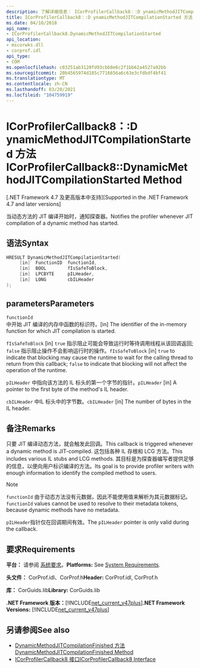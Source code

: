 ```yaml
---
description: 了解详细信息： ICorProfilerCallback8：:D ynamicMethodJITCompilationStarted 方法
title: ICorProfilerCallback8：:D ynamicMethodJITCompilationStarted 方法
ms.date: 04/10/2018
api_name:
- ICorProfilerCallback8.DynamicMethodJITCompilationStarted
api_location:
- mscorwks.dll
- corprof.idl
api_type:
- COM
ms.openlocfilehash: c03251ab3120fd93cbb8e6c2f1bb62a4527a92bb
ms.sourcegitcommit: 20b4565974d185c7716656a6c63e3cfdbdf4bf41
ms.translationtype: MT
ms.contentlocale: zh-CN
ms.lasthandoff: 03/20/2021
ms.locfileid: "104759919"
---
```

# <a name="icorprofilercallback8dynamicmethodjitcompilationstarted-method"></a><span data-ttu-id="b9db3-103">ICorProfilerCallback8：:D ynamicMethodJITCompilationStarted 方法</span><span class="sxs-lookup"><span data-stu-id="b9db3-103">ICorProfilerCallback8::DynamicMethodJITCompilationStarted Method</span></span>

<span data-ttu-id="b9db3-104">[.NET Framework 4.7 及更高版本中支持]</span><span class="sxs-lookup"><span data-stu-id="b9db3-104">[Supported in the .NET Framework 4.7 and later versions]</span></span>  
  
<span data-ttu-id="b9db3-105">当动态方法的 JIT 编译开始时，通知探查器。</span><span class="sxs-lookup"><span data-stu-id="b9db3-105">Notifies the profiler whenever JIT compilation of a dynamic method has started.</span></span>  
  
## <a name="syntax"></a><span data-ttu-id="b9db3-106">语法</span><span class="sxs-lookup"><span data-stu-id="b9db3-106">Syntax</span></span>  
  
```cpp  
HRESULT DynamicMethodJITCompilationStarted(  
     [in]  FunctionID  functionId,
     [in]  BOOL        fIsSafeToBlock,
     [in]  LPCBYTE     pILHeader,
     [in]  LONG        cbILHeader
);  
```  
  
## <a name="parameters"></a><span data-ttu-id="b9db3-107">parameters</span><span class="sxs-lookup"><span data-stu-id="b9db3-107">Parameters</span></span>  

`functionId`  
<span data-ttu-id="b9db3-108">中开始 JIT 编译的内存中函数的标识符。</span><span class="sxs-lookup"><span data-stu-id="b9db3-108">[in] The identifier of the in-memory function for which JIT compilation is started.</span></span>

<span data-ttu-id="b9db3-109">`fIsSafeToBlock` [in] `true` 指示阻止可能会导致运行时等待调用线程从该回调返回; `false` 指示阻止操作不会影响运行时的操作。</span><span class="sxs-lookup"><span data-stu-id="b9db3-109">`fIsSafeToBlock` [in] `true` to indicate that blocking may cause the runtime to wait for the calling thread to return from this callback; `false` to indicate that blocking will not affect the operation of the runtime.</span></span>  

<span data-ttu-id="b9db3-110">`pILHeader` 中指向该方法的 IL 标头的第一个字节的指针。</span><span class="sxs-lookup"><span data-stu-id="b9db3-110">`pILHeader` [in] A pointer to the first byte of the method's IL header.</span></span>

<span data-ttu-id="b9db3-111">`cbILHeader` 中IL 标头中的字节数。</span><span class="sxs-lookup"><span data-stu-id="b9db3-111">`cbILHeader` [in] The number of bytes in the IL header.</span></span>

## <a name="remarks"></a><span data-ttu-id="b9db3-112">备注</span><span class="sxs-lookup"><span data-stu-id="b9db3-112">Remarks</span></span>  

<span data-ttu-id="b9db3-113">只要 JIT 编译动态方法，就会触发此回调。</span><span class="sxs-lookup"><span data-stu-id="b9db3-113">This callback is triggered whenever a dynamic method is JIT-compiled.</span></span> <span data-ttu-id="b9db3-114">这包括各种 IL 存根和 LCG 方法。</span><span class="sxs-lookup"><span data-stu-id="b9db3-114">This includes various IL stubs and LCG methods.</span></span> <span data-ttu-id="b9db3-115">其目标是为探查器编写者提供足够的信息，以便向用户标识编译的方法。</span><span class="sxs-lookup"><span data-stu-id="b9db3-115">Its goal is to provide profiler writers with enough information to identify the compiled method to users.</span></span>

> [!NOTE]
> <span data-ttu-id="b9db3-116">`functionId` 由于动态方法没有元数据，因此不能使用值来解析为其元数据标记。</span><span class="sxs-lookup"><span data-stu-id="b9db3-116">`functionId` values cannot be used to resolve to their metadata tokens, because dynamic methods have no metadata.</span></span>

<span data-ttu-id="b9db3-117">`pILHeader`指针仅在回调期间有效。</span><span class="sxs-lookup"><span data-stu-id="b9db3-117">The `pILHeader` pointer is only valid during the callback.</span></span>

## <a name="requirements"></a><span data-ttu-id="b9db3-118">要求</span><span class="sxs-lookup"><span data-stu-id="b9db3-118">Requirements</span></span>  

 <span data-ttu-id="b9db3-119">**平台：** 请参阅 [系统要求](../../get-started/system-requirements.md)。</span><span class="sxs-lookup"><span data-stu-id="b9db3-119">**Platforms:** See [System Requirements](../../get-started/system-requirements.md).</span></span>  
  
 <span data-ttu-id="b9db3-120">**头文件：** CorProf.idl、CorProf.h</span><span class="sxs-lookup"><span data-stu-id="b9db3-120">**Header:** CorProf.idl, CorProf.h</span></span>  
  
 <span data-ttu-id="b9db3-121">**库：** CorGuids.lib</span><span class="sxs-lookup"><span data-stu-id="b9db3-121">**Library:** CorGuids.lib</span></span>  
  
 <span data-ttu-id="b9db3-122">**.NET Framework 版本：**[!INCLUDE[net_current_v47plus](../../../../includes/net-current-v47plus.md)]</span><span class="sxs-lookup"><span data-stu-id="b9db3-122">**.NET Framework Versions:** [!INCLUDE[net_current_v47plus](../../../../includes/net-current-v47plus.md)]</span></span>  
  
## <a name="see-also"></a><span data-ttu-id="b9db3-123">另请参阅</span><span class="sxs-lookup"><span data-stu-id="b9db3-123">See also</span></span>

- [<span data-ttu-id="b9db3-124">DynamicMethodJITCompilationFinished 方法</span><span class="sxs-lookup"><span data-stu-id="b9db3-124">DynamicMethodJITCompilationFinished Method</span></span>](icorprofilercallback8-dynamicmethodjitcompilationfinished-method.md)
- [<span data-ttu-id="b9db3-125">ICorProfilerCallback8 接口</span><span class="sxs-lookup"><span data-stu-id="b9db3-125">ICorProfilerCallback8 Interface</span></span>](icorprofilercallback8-interface.md)
